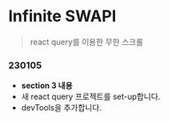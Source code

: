 # Infinite SWAPI

> react query를 이용한 무한 스크롤

### 230105

- **section 3 내용**
- 새 react query 프로젝트를 set-up합니다.
- devTools을 추가합니다.
